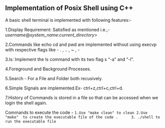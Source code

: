 
## Implementation of Posix Shell using C++

A basic shell terminal is implemented with following features:-

1.Display Requirement: Satisfied as mentioned i.e.,-_username_@_system_name_:_current_directory_>

2.Commands like echo cd and pwd are implemented without using execvp with respective flags like - . , .. , ~ , -

3.ls: Implement the ls command with its two flag s “-a” and “-l”.

4.Foreground and Background Processes.

5.Search - For a File and Folder both recusively.

6.Simple Signals are implemented.Ex- ctrl+z,ctrl+c,ctrl+d.

7.History of Commands is stored in a file so that can be accessed when we login the shell again.

Commands to execute the code - 
 ```1.Use "make clean" to clean 2.Use "make"  to create the executable file of the code .      3. ./shell to run the executable file``` 
